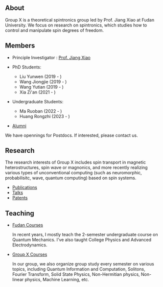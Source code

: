 ## About

Group X is a theoretical spintronics group led by Prof. Jiang Xiao at Fudan University. 
We focus on research on spintronics, which studies how to control and manipulate spin degrees of freedom. 

## Members

- Principle Investigator : [Prof. Jiang Xiao](./members/jiangxiao.md)

- PhD Students: 
    - Liu Yunwen (2019 - ) 
    - Wang Jiongjie (2019 - )
    - Wang Yutian (2019 - )
    - Xia Zi'an (2021 - ) 

- Undergraduate Students: 
    - Ma Ruoban (2022 - ) 
    - Huang Rongzhi (2023 - )

- [Alumni](./members/alumni.md)

We have opennings for Postdocs. If interested, please contact us. 

## Research 

The research interests of Group X includes spin transport in magnetic heterostructures, spin wave or magnonics, and more recently realizing various types of unconventional computing (such as neuromorphic, probabilisitc, wave, quantum computing) based on spin systems.
 
- [Publications](./research/publications.html)
- [Talks](./research/talks.md)
- [Patents](./research/patents.md)

## Teaching

- [Fudan Courses](./teaching/fudan_courses.md)

    In recent years, I mostly teach the 2-semester undergraduate course on Quantum Mechanics. I've also taught College Physics and Advanced Electrodynamics. 

- [Group X Courses](./teaching/x_courses.md)

    In our group, we also organize group study every semester on various topics, including Quantum Information and Computation, Solitons, Fourier Transform, Solid State Physics, Non-Hermitian physics, Non-linear physics, Machine Learning, etc.